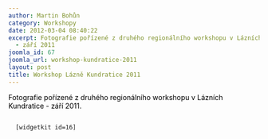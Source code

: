 ```yaml
---
author: Martin Bohůn
category: Workshopy
date: 2012-03-04 08:40:22
excerpt: Fotografie pořízené z druhého regionálního workshopu v Lázních Kundratice
  - září 2011
joomla_id: 67
joomla_url: workshop-kundratice-2011
layout: post
title: Workshop Lázně Kundratice 2011
---
```


<p>
 <span style="color: #000000;">
  Fotografie pořízené z druhého regionálního workshopu v Lázních Kundratice - září 2011.
 </span>
</p>
<p>
 <code>
  [widgetkit id=16]
 </code>
</p>